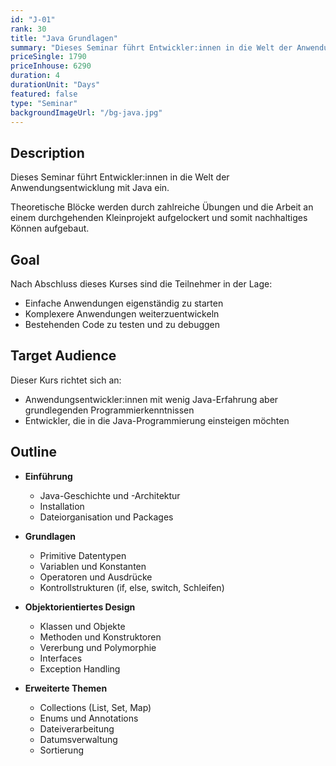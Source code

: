 ```yaml
---
id: "J-01"
rank: 30
title: "Java Grundlagen"
summary: "Dieses Seminar führt Entwickler:innen in die Welt der Anwendungsentwicklung mit Java ein."
priceSingle: 1790
priceInhouse: 6290
duration: 4
durationUnit: "Days"
featured: false
type: "Seminar"
backgroundImageUrl: "/bg-java.jpg"
---
```


## Description

Dieses Seminar führt Entwickler:innen in die Welt der Anwendungsentwicklung mit Java ein.

Theoretische Blöcke werden durch zahlreiche Übungen und die Arbeit an einem durchgehenden Kleinprojekt aufgelockert und somit nachhaltiges Können aufgebaut.

## Goal

Nach Abschluss dieses Kurses sind die Teilnehmer in der Lage:

- Einfache Anwendungen eigenständig zu starten
- Komplexere Anwendungen weiterzuentwickeln
- Bestehenden Code zu testen und zu debuggen

## Target Audience

Dieser Kurs richtet sich an:

- Anwendungsentwickler:innen mit wenig Java-Erfahrung aber grundlegenden Programmierkenntnissen
- Entwickler, die in die Java-Programmierung einsteigen möchten

## Outline

- **Einführung**
  - Java-Geschichte und -Architektur
  - Installation
  - Dateiorganisation und Packages

- **Grundlagen**
  - Primitive Datentypen
  - Variablen und Konstanten
  - Operatoren und Ausdrücke
  - Kontrollstrukturen (if, else, switch, Schleifen)

- **Objektorientiertes Design**
  - Klassen und Objekte
  - Methoden und Konstruktoren
  - Vererbung und Polymorphie
  - Interfaces
  - Exception Handling

- **Erweiterte Themen**
  - Collections (List, Set, Map)
  - Enums und Annotations
  - Dateiverarbeitung
  - Datumsverwaltung
  - Sortierung